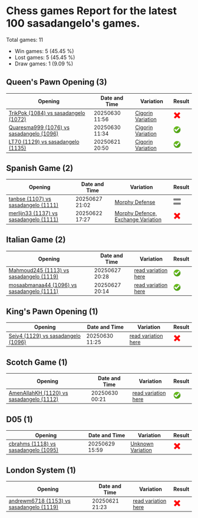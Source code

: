 # Chess games Report for the latest 100 sasadangelo's games.

Total games: 11
- Win games: 5 (45.45 %)
- Lost games: 5 (45.45 %)
- Draw games: 1 (9.09 %)

## Queen's Pawn Opening (3)

| Opening | Date and Time | Variation | Result |
|---------|---------------|-----------|--------|
| [TrikPok (1084) vs sasadangelo (1072)](https://www.chess.com/game/live/140170852812) | 20250630 11:56 | [Cigorin Variation](https://www.chess.com/openings/Queens-Pawn-Opening-Blackmar-Blackmar-Diemer-Gambit-3...Nf6-4.f3-exf3-5.Nxf3) | ![Lose](img/lose.png) |
| [Quaresma999 (1076) vs sasadangelo (1096)](https://www.chess.com/game/live/140170203308) | 20250630 11:34 | [Cigorin Variation](https://www.chess.com/openings/Queens-Pawn-Opening-Blackmar-Diemer-Euwe-Duthilleul-Gambit) | ![Win](img/win.png) |
| [LT70 (1129) vs sasadangelo (1135)](https://www.chess.com/game/live/139856906880) | 20250621 20:50 | [Cigorin Variation](https://www.chess.com/openings/Queens-Pawn-Opening-1...d5) | ![Win](img/win.png) |

## Spanish Game (2)

| Opening | Date and Time | Variation | Result |
|---------|---------------|-----------|--------|
| [tanbse (1107) vs sasadangelo (1111)](https://www.chess.com/game/live/140080070116) | 20250627 21:02 | [Morphy Defense](https://www.chess.com/openings/Ruy-Lopez-Opening-Morphy-Defense-Tarrasch-Variation-5...b5-6.Bb3) | ![Draw](img/draw.png) |
| [merlijn33 (1137) vs sasadangelo (1111)](https://www.chess.com/game/live/139886847162) | 20250622 17:27 | [Morphy Defence, Exchange Variation](https://www.chess.com/openings/Ruy-Lopez-Opening-Morphy-Defense-Exchange-Keres-Variation-5...Bd6-6.d4) | ![Lose](img/lose.png) |

## Italian Game (2)

| Opening | Date and Time | Variation | Result |
|---------|---------------|-----------|--------|
| [Mahmoud245 (1113) vs sasadangelo (1119)](https://www.chess.com/game/live/140079152026) | 20250627 20:28 | [read variation here](https://www.chess.com/openings/Giuoco-Piano-Game-4.O-O-Nf6-5.Nc3-d6) | ![Win](img/win.png) |
| [mosaabmanaa44 (1096) vs sasadangelo (1111)](https://www.chess.com/game/live/140078746548) | 20250627 20:14 | [read variation here](https://www.chess.com/openings/Giuoco-Piano-Game-Four-Knights-Game) | ![Win](img/win.png) |

## King's Pawn Opening (1)

| Opening | Date and Time | Variation | Result |
|---------|---------------|-----------|--------|
| [Seiy4 (1129) vs sasadangelo (1096)](https://www.chess.com/game/live/140169935998) | 20250630 11:25 | [read variation here](https://www.chess.com/openings/Kings-Pawn-Opening-1...e5) | ![Lose](img/lose.png) |

## Scotch Game (1)

| Opening | Date and Time | Variation | Result |
|---------|---------------|-----------|--------|
| [AmenAllahKH (1120) vs sasadangelo (1112)](https://www.chess.com/game/live/140156246806) | 20250630 00:21 | [read variation here](https://www.chess.com/openings/Scotch-Game-3...exd4-4.Nxd4-Nxd4-5.Qxd4) | ![Win](img/win.png) |

## D05 (1)

| Opening | Date and Time | Variation | Result |
|---------|---------------|-----------|--------|
| [cbrahms (1118) vs sasadangelo (1095)](https://www.chess.com/game/live/140142673810) | 20250629 15:59 | [Unknown Variation](https://www.chess.com/openings/Colle-System-3...e6-4.Nbd2) | ![Lose](img/lose.png) |

## London System (1)

| Opening | Date and Time | Variation | Result |
|---------|---------------|-----------|--------|
| [andrewm6718 (1153) vs sasadangelo (1119)](https://www.chess.com/game/live/139857728344) | 20250621 21:23 | [read variation here](https://www.chess.com/openings/London-System-3...c5-4.c3-e6-5.e3) | ![Lose](img/lose.png) |
